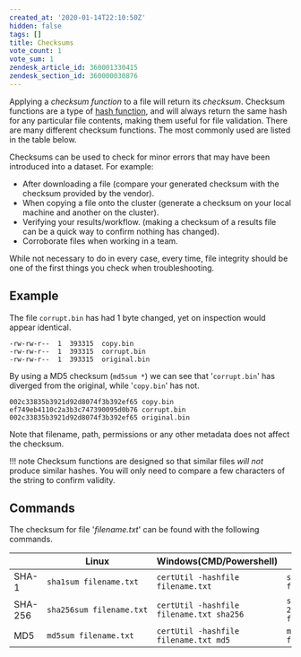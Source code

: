```yaml
---
created_at: '2020-01-14T22:10:50Z'
hidden: false
tags: []
title: Checksums
vote_count: 1
vote_sum: 1
zendesk_article_id: 360001330415
zendesk_section_id: 360000030876
---
```


Applying a *checksum function* to a file will return its *checksum*.
Checksum functions are a type of [hash function](https://en.wikipedia.org/wiki/Hash_function),
and will always return the same hash for any particular file contents, making them
useful for file validation. There are many different checksum functions.
The most commonly used are listed in the table below.

Checksums can be used to check for minor errors that may have been
introduced into a dataset. For example:

- After downloading a file (compare your generated checksum with the
    checksum provided by the vendor).
- When copying a file onto the cluster (generate a checksum on your
    local machine and another on the cluster).
- Verifying your results/workflow. (making a checksum of a results
    file can be a quick way to confirm nothing has changed).
- Corroborate files when working in a team.

While not necessary to do in every case, every time, file integrity
should be one of the first things you check when troubleshooting.

## Example

The file `corrupt.bin` has had 1 byte changed, yet on inspection would
appear identical.

``` out
-rw-rw-r--  1  393315  copy.bin
-rw-rw-r--  1  393315  corrupt.bin
-rw-rw-r--  1  393315  original.bin
```

By using a MD5 checksum (`md5sum *`) we can see that '`corrupt.bin`' has
diverged from the original, while '`copy.bin`' has not.

``` out
002c33835b3921d92d8074f3b392ef65 copy.bin
ef749eb4110c2a3b3c747390095d0b76 corrupt.bin
002c33835b3921d92d8074f3b392ef65 original.bin
```

Note that filename, path, permissions or any other metadata does not
affect the checksum.

!!! note
     Checksum functions are designed so that similar files *will not*
     produce similar hashes.
     You will only need to compare a few characters of the string to
     confirm validity.

## Commands

The checksum for file '*filename.txt*' can be found with the following
commands.

|         | Linux                    | Windows(CMD/Powershell)                  | Mac                          |
| ------- | ------------------------ | ---------------------------------------- | ---------------------------- |
| SHA-1   | `sha1sum filename.txt`   | `certUtil -hashfile filename.txt`        | `shasum filename.txt`        |
| SHA-256 | `sha256sum filename.txt` | `certUtil -hashfile filename.txt sha256` | `shasum -a 256 filename.txt` |
| MD5     | `md5sum filename.txt`    | `certUtil -hashfile filename.txt md5`    | `md5 filename.txt`           |
